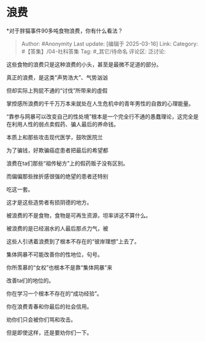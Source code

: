 # 浪费
*对于胖猫事件90多吨食物浪费，你有什么看法？

> Author: #Anonymity
> Last update: [编辑于 2025-03-16]
> Link:
> Category: #【答集】/04-社科答集 
> Tag: #_其它/待命名 
> 评论区:
> 泛讨论:

这些食物的浪费只是这种浪费的小头，甚至是最微不足道的部分。

真正的浪费，是这类"声势浩大”、气势汹汹

但却实际上狗屁不通的“讨伐”所带来的虛假

掌控感所浪费的千千万万本来就处在人生危机中的青年男性的自救的心理能量。

“靠参与网暴可以改变自己的性处境”根本是一个完全行不通的愚蠢理论，这完全是在利用人性的弱点卖假药、骗人最后的养命钱。

本质上和那些攻击现代医学，鼓吹医院兰

为了骗钱，好欺骗癌症患者把最后的希望都

浪费在ta们那些“祖传秘方”上的假药贩子没有区别。

而偏偏那些挫折感很强的绝望的患者还特别

吃这一套。

这才是这些造势者有损阴德的地方。

被浪费的不是食物，食物是可再生资源，坦率讲这不算什么。

被浪费的是已经溺水的人最后那点力气，被

这些人引诱着浪费到了根本不存在的“彼岸理想”上去了。

集体网暴不可能改善你的性地位，句号。

你所羡慕的“女权”也根本不是靠“集体网暴”来

改善ta们的地位的。

你在学习一个根本不存在的“成功经验”。

你在浪费青春和你最后的社会信用。

劝你们只会被你们骂和攻击。

但是即使这样，还是要劝你们一下。